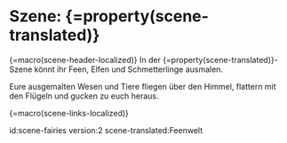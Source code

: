 # Szene: {=property(scene-translated)}

{=macro(scene-header-localized)}
In der {=property(scene-translated)}-Szene könnt ihr Feen, Elfen und Schmetterlinge ausmalen.

Eure ausgemalten Wesen und Tiere fliegen über den Himmel, flattern mit den Flügeln und gucken zu euch heraus.

{=macro(scene-links-localized)}


id:scene-fairies
version:2
scene-translated:Feenwelt
